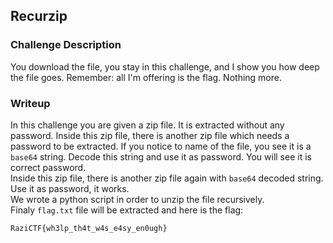 ## Recurzip

### Challenge Description

You download the file, you stay in this challenge, and I show you how deep the file goes. Remember: all I'm offering is the flag. Nothing more.  

### Writeup

In this challenge you are given a zip file. It is extracted without any password. Inside this zip file, there is another zip file which needs a password to be extracted. If you notice to name of the file, you see it is a `base64` string. Decode this string and use it as password. You will see it is correct password.  
Inside this zip file, there is another zip file again with `base64` decoded string. Use it as password, it works.  
We wrote a python script in order to unzip the file recursively.  
Finaly `flag.txt` file will be extracted and here is the flag:  
```
RaziCTF{wh3lp_th4t_w4s_e4sy_en0ugh}
```
